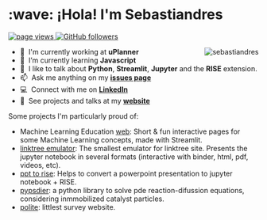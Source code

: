 <h1 align="left" id="sebastiandres-title">:wave: ¡Hola! I'm Sebastiandres</h1>

<p align="left">
  <a href="https://github.com/sebastiandres/sebastiandres">
    <img src="https://komarev.com/ghpvc/?username=sebastiandres" alt="page views" />
  </a>
  <a href="https://github.com/sebastiandres?tab=followers">
    <img alt="GitHub followers" src="https://img.shields.io/github/followers/sebastiandres?color=green&logo=github">
  </a>
</p>

<a href="#sebastiandres-title">
  <img src="https://github-readme-stats.vercel.app/api?username=sebastiandres&show_icons=true&count_private=true&include_all_commits=true" alt="sebastiandres" align="right" />
</a>

- :school: &nbsp;I'm currently working at **uPlanner**
- :seedling: &nbsp;I’m currently learning **Javascript**
- :speech_balloon: &nbsp;I like to talk about **Python**, **Streamlit**, **Jupyter** and the **RISE** extension.
- :mailbox: &nbsp;Ask me anything on my **[issues page](https://github.com/sebastiandres/sebastiandres/issues)**
- :computer: &nbsp;Connect with me on **[LinkedIn](https://www.linkedin.com/in/sebastiandres/)**
- :speak_no_evil: &nbsp;See projects and talks at my **[website](https://sebastiandres.xyz)**

Some projects I'm particularly proud of:
- Machine Learning Education [web](https://github.com/sebastiandres/ml-edu): Short & fun interactive pages for some Machine Learning concepts, made with Streamlit.
- [linktree emulator](https://github.com/sebastiandres/linktree): The smallest emulator for linktree site. Presents the jupyter notebook in several formats (interactive with binder, html, pdf, videos, etc).
- [ppt to rise](https://github.com/sebastiandres/pptx_to_RISE): Helps to convert a powerpoint presentation to jupyter notebook + RISE.
- [pypsdier](https://github.com/sebastiandres/pypsdier): a python library to solve pde reaction-difussion equations, considering inmmobilized catalyst particles. 
- [polite](https://github.com/sebastiandres/polite): littlest survey website.
